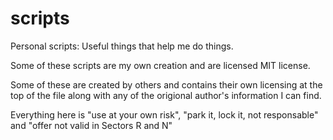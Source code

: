 # scripts
Personal scripts: Useful things that help me do things.

Some of these scripts are my own creation and are licensed MIT license.

Some of these are created by others and contains their own licensing at the top of the 
file along with any of the origional author's information I can find.

Everything here is "use at your own risk", "park it, lock it, not responsable" and 
"offer not valid in Sectors R and N"
